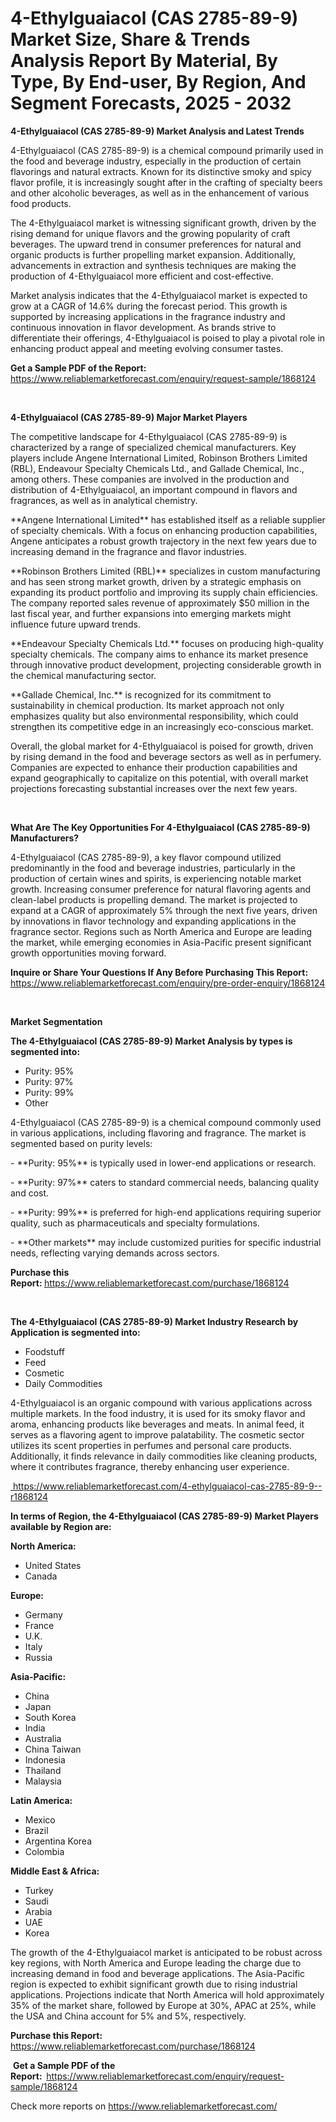 <p><h1>4-Ethylguaiacol (CAS 2785-89-9) Market Size, Share & Trends Analysis Report By Material, By Type, By End-user, By Region, And Segment Forecasts, 2025 - 2032</h1></p><p><strong>4-Ethylguaiacol (CAS 2785-89-9) Market Analysis and Latest Trends</strong></p>
<p><p>4-Ethylguaiacol (CAS 2785-89-9) is a chemical compound primarily used in the food and beverage industry, especially in the production of certain flavorings and natural extracts. Known for its distinctive smoky and spicy flavor profile, it is increasingly sought after in the crafting of specialty beers and other alcoholic beverages, as well as in the enhancement of various food products. </p><p>The 4-Ethylguaiacol market is witnessing significant growth, driven by the rising demand for unique flavors and the growing popularity of craft beverages. The upward trend in consumer preferences for natural and organic products is further propelling market expansion. Additionally, advancements in extraction and synthesis techniques are making the production of 4-Ethylguaiacol more efficient and cost-effective.</p><p>Market analysis indicates that the 4-Ethylguaiacol market is expected to grow at a CAGR of 14.6% during the forecast period. This growth is supported by increasing applications in the fragrance industry and continuous innovation in flavor development. As brands strive to differentiate their offerings, 4-Ethylguaiacol is poised to play a pivotal role in enhancing product appeal and meeting evolving consumer tastes.</p></p>
<p><strong>Get a Sample PDF of the Report:&nbsp;</strong> <a href="https://www.reliablemarketforecast.com/enquiry/request-sample/1868124?utm_campaign=1888&utm_medium=2&utm_source=Github&utm_content=ia&utm_term=04022025&utm_id=4-ethylguaiacol-cas-2785-89-9">https://www.reliablemarketforecast.com/enquiry/request-sample/1868124</a></p>
<p>&nbsp;</p>
<p><strong>4-Ethylguaiacol (CAS 2785-89-9) Major Market Players</strong></p>
<p><p>The competitive landscape for 4-Ethylguaiacol (CAS 2785-89-9) is characterized by a range of specialized chemical manufacturers. Key players include Angene International Limited, Robinson Brothers Limited (RBL), Endeavour Specialty Chemicals Ltd., and Gallade Chemical, Inc., among others. These companies are involved in the production and distribution of 4-Ethylguaiacol, an important compound in flavors and fragrances, as well as in analytical chemistry.</p><p>**Angene International Limited** has established itself as a reliable supplier of specialty chemicals. With a focus on enhancing production capabilities, Angene anticipates a robust growth trajectory in the next few years due to increasing demand in the fragrance and flavor industries.</p><p>**Robinson Brothers Limited (RBL)** specializes in custom manufacturing and has seen strong market growth, driven by a strategic emphasis on expanding its product portfolio and improving its supply chain efficiencies. The company reported sales revenue of approximately $50 million in the last fiscal year, and further expansions into emerging markets might influence future upward trends.</p><p>**Endeavour Specialty Chemicals Ltd.** focuses on producing high-quality specialty chemicals. The company aims to enhance its market presence through innovative product development, projecting considerable growth in the chemical manufacturing sector.</p><p>**Gallade Chemical, Inc.** is recognized for its commitment to sustainability in chemical production. Its market approach not only emphasizes quality but also environmental responsibility, which could strengthen its competitive edge in an increasingly eco-conscious market.</p><p>Overall, the global market for 4-Ethylguaiacol is poised for growth, driven by rising demand in the food and beverage sectors as well as in perfumery. Companies are expected to enhance their production capabilities and expand geographically to capitalize on this potential, with overall market projections forecasting substantial increases over the next few years.</p></p>
<p>&nbsp;</p>
<p><strong>What Are The Key Opportunities For 4-Ethylguaiacol (CAS 2785-89-9) Manufacturers?</strong></p>
<p><p>4-Ethylguaiacol (CAS 2785-89-9), a key flavor compound utilized predominantly in the food and beverage industries, particularly in the production of certain wines and spirits, is experiencing notable market growth. Increasing consumer preference for natural flavoring agents and clean-label products is propelling demand. The market is projected to expand at a CAGR of approximately 5% through the next five years, driven by innovations in flavor technology and expanding applications in the fragrance sector. Regions such as North America and Europe are leading the market, while emerging economies in Asia-Pacific present significant growth opportunities moving forward.</p></p>
<p><strong>Inquire or Share Your Questions If Any Before Purchasing This Report:</strong> <a href="https://www.reliablemarketforecast.com/enquiry/pre-order-enquiry/1868124?utm_campaign=1888&utm_medium=2&utm_source=Github&utm_content=ia&utm_term=04022025&utm_id=4-ethylguaiacol-cas-2785-89-9">https://www.reliablemarketforecast.com/enquiry/pre-order-enquiry/1868124</a></p>
<p>&nbsp;</p>
<p><strong>Market Segmentation</strong></p>
<p><strong>The 4-Ethylguaiacol (CAS 2785-89-9) Market Analysis by types is segmented into:</strong></p>
<p><ul><li>Purity: 95%</li><li>Purity: 97%</li><li>Purity: 99%</li><li>Other</li></ul></p>
<p><p>4-Ethylguaiacol (CAS 2785-89-9) is a chemical compound commonly used in various applications, including flavoring and fragrance. The market is segmented based on purity levels: </p><p>- **Purity: 95%** is typically used in lower-end applications or research.</p><p>- **Purity: 97%** caters to standard commercial needs, balancing quality and cost.</p><p>- **Purity: 99%** is preferred for high-end applications requiring superior quality, such as pharmaceuticals and specialty formulations. </p><p>- **Other markets** may include customized purities for specific industrial needs, reflecting varying demands across sectors.</p></p>
<p><strong>Purchase this Report:&nbsp;</strong><a href="https://www.reliablemarketforecast.com/purchase/1868124?utm_campaign=1888&utm_medium=2&utm_source=Github&utm_content=ia&utm_term=04022025&utm_id=4-ethylguaiacol-cas-2785-89-9">https://www.reliablemarketforecast.com/purchase/1868124</a></p>
<p>&nbsp;</p>
<p><strong>The 4-Ethylguaiacol (CAS 2785-89-9) Market Industry Research by Application is segmented into:</strong></p>
<p><ul><li>Foodstuff</li><li>Feed</li><li>Cosmetic</li><li>Daily Commodities</li></ul></p>
<p><p>4-Ethylguaiacol is an organic compound with various applications across multiple markets. In the food industry, it is used for its smoky flavor and aroma, enhancing products like beverages and meats. In animal feed, it serves as a flavoring agent to improve palatability. The cosmetic sector utilizes its scent properties in perfumes and personal care products. Additionally, it finds relevance in daily commodities like cleaning products, where it contributes fragrance, thereby enhancing user experience.</p></p>
<p><a href="https://www.reliablemarketforecast.com/4-ethylguaiacol-cas-2785-89-9--r1868124?utm_campaign=1888&utm_medium=2&utm_source=Github&utm_content=ia&utm_term=04022025&utm_id=4-ethylguaiacol-cas-2785-89-9">&nbsp;https://www.reliablemarketforecast.com/4-ethylguaiacol-cas-2785-89-9--r1868124</a></p>
<p><strong>In terms of Region, the 4-Ethylguaiacol (CAS 2785-89-9) Market Players available by Region are:</strong></p>
<p>
    <p> <strong> North America: </strong>
        <ul>
            <li>United States</li>
            <li>Canada</li>
        </ul>
        </p> 
    <p> <strong> Europe: </strong>
        <ul>
            <li>Germany</li>
            <li>France</li>
            <li>U.K.</li>
            <li>Italy</li>
            <li>Russia</li>
        </ul>
        </p> 
    <p> <strong> Asia-Pacific: </strong>
        <ul>
            <li>China</li>
            <li>Japan</li>
            <li>South Korea</li>
            <li>India</li>
            <li>Australia</li>
            <li>China Taiwan</li>
            <li>Indonesia</li>
            <li>Thailand</li>
            <li>Malaysia</li>
        </ul>
        </p> 
    <p> <strong> Latin America: </strong>
        <ul>
            <li>Mexico</li>
            <li>Brazil</li>
            <li>Argentina Korea</li>
            <li>Colombia</li>
        </ul>
        </p> 
    <p> <strong> Middle East & Africa: </strong>
        <ul>
            <li>Turkey</li>
            <li>Saudi</li>
            <li>Arabia</li>
            <li>UAE</li>
            <li>Korea</li>
        </ul>
    </p>
    </p>
<p><p>The growth of the 4-Ethylguaiacol market is anticipated to be robust across key regions, with North America and Europe leading the charge due to increasing demand in food and beverage applications. The Asia-Pacific region is expected to exhibit significant growth due to rising industrial applications. Projections indicate that North America will hold approximately 35% of the market share, followed by Europe at 30%, APAC at 25%, while the USA and China account for 5% and 5%, respectively.</p></p>
<p><strong>Purchase this Report: </strong><a href="https://www.reliablemarketforecast.com/purchase/1868124?utm_campaign=1888&utm_medium=2&utm_source=Github&utm_content=ia&utm_term=04022025&utm_id=4-ethylguaiacol-cas-2785-89-9">https://www.reliablemarketforecast.com/purchase/1868124</a></p>
<p>&nbsp;<strong>Get a Sample PDF of the Report:&nbsp;&nbsp;</strong><a href="https://www.reliablemarketforecast.com/enquiry/request-sample/1868124?utm_campaign=1888&utm_medium=2&utm_source=Github&utm_content=ia&utm_term=04022025&utm_id=4-ethylguaiacol-cas-2785-89-9">https://www.reliablemarketforecast.com/enquiry/request-sample/1868124</a></p>
<p><strong></strong></p>
<p>Check more reports on <a href="https://www.reliablemarketforecast.com/?utm_campaign=1888&utm_medium=2&utm_source=Github&utm_content=ia&utm_term=04022025&utm_id=4-ethylguaiacol-cas-2785-89-9">https://www.reliablemarketforecast.com/</a></p>